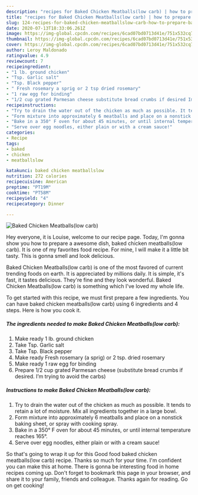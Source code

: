 ```yaml
---
description: "recipes for Baked Chicken Meatballs(low carb) | how to prepare Baked Chicken Meatballs(low carb)"
title: "recipes for Baked Chicken Meatballs(low carb) | how to prepare Baked Chicken Meatballs(low carb)"
slug: 124-recipes-for-baked-chicken-meatballslow-carb-how-to-prepare-baked-chicken-meatballslow-carb
date: 2020-07-13T18:33:06.261Z
image: https://img-global.cpcdn.com/recipes/6cad07bd0713d41e/751x532cq70/baked-chicken-meatballslow-carb-recipe-main-photo.jpg
thumbnail: https://img-global.cpcdn.com/recipes/6cad07bd0713d41e/751x532cq70/baked-chicken-meatballslow-carb-recipe-main-photo.jpg
cover: https://img-global.cpcdn.com/recipes/6cad07bd0713d41e/751x532cq70/baked-chicken-meatballslow-carb-recipe-main-photo.jpg
author: Leroy Maldonado
ratingvalue: 4.9
reviewcount: 7
recipeingredient:
- "1 lb. ground chicken"
- "Tsp. Garlic salt"
- "Tsp. Black pepper"
- " Fresh rosemary a sprig or 2 tsp dried rosemary"
- "1 raw egg for binding"
- "1/2 cup grated Parmesan cheese substitute bread crumbs if desired Im trying to avoid the carbs"
recipeinstructions:
- "Try to drain the water out of the chicken as much as possible. It tends to retain a lot of moisture. Mix all ingredients together in a large bowl."
- "Form mixture into approximately 6 meatballs and place on a nonstick baking sheet, or spray with cooking spray."
- "Bake in a 350° F oven for about 45 minutes, or until internal temperature reaches 165°."
- "Serve over egg noodles, either plain or with a cream sauce!"
categories:
- Recipe
tags:
- baked
- chicken
- meatballslow

katakunci: baked chicken meatballslow 
nutrition: 272 calories
recipecuisine: American
preptime: "PT19M"
cooktime: "PT58M"
recipeyield: "4"
recipecategory: Dinner

---
```



![Baked Chicken Meatballs(low carb)](https://img-global.cpcdn.com/recipes/6cad07bd0713d41e/751x532cq70/baked-chicken-meatballslow-carb-recipe-main-photo.jpg)

Hey everyone, it is Louise, welcome to our recipe page. Today, I'm gonna show you how to prepare a awesome dish, baked chicken meatballs(low carb). It is one of my favorites food recipe. For mine, I will make it a little bit tasty. This is gonna smell and look delicious.



Baked Chicken Meatballs(low carb) is one of the most favored of current trending foods on earth. It is appreciated by millions daily. It is simple, it's fast, it tastes delicious. They're fine and they look wonderful. Baked Chicken Meatballs(low carb) is something which I've loved my whole life.


To get started with this recipe, we must first prepare a few ingredients. You can have baked chicken meatballs(low carb) using 6 ingredients and 4 steps. Here is how you cook it.

<!--inarticleads1-->

##### The ingredients needed to make Baked Chicken Meatballs(low carb):

1. Make ready 1 lb. ground chicken
1. Take Tsp. Garlic salt
1. Take Tsp. Black pepper
1. Make ready  Fresh rosemary (a sprig) or 2 tsp. dried rosemary
1. Make ready 1 raw egg for binding
1. Prepare 1/2 cup grated Parmesan cheese (substitute bread crumbs if desired. I’m trying to avoid the carbs)




<!--inarticleads2-->

##### Instructions to make Baked Chicken Meatballs(low carb):

1. Try to drain the water out of the chicken as much as possible. It tends to retain a lot of moisture. Mix all ingredients together in a large bowl.
1. Form mixture into approximately 6 meatballs and place on a nonstick baking sheet, or spray with cooking spray.
1. Bake in a 350° F oven for about 45 minutes, or until internal temperature reaches 165°.
1. Serve over egg noodles, either plain or with a cream sauce!




So that's going to wrap it up for this Good food baked chicken meatballs(low carb) recipe. Thanks so much for your time. I'm confident you can make this at home. There is gonna be interesting food in home recipes coming up. Don't forget to bookmark this page in your browser, and share it to your family, friends and colleague. Thanks again for reading. Go on get cooking!
